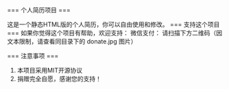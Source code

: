 === 个人简历项目 ===


这是一个静态HTML版的个人简历，你可以自由使用和修改。
=== 支持这个项目 ===
如果你觉得这个项目有帮助，欢迎支持：
微信支付：
请扫描下方二维码（因文本限制，请查看同目录下的 donate.jpg 图片）

=== 注意事项 ===
1. 本项目采用MIT开源协议
2. 捐赠完全自愿，感谢您的支持！
